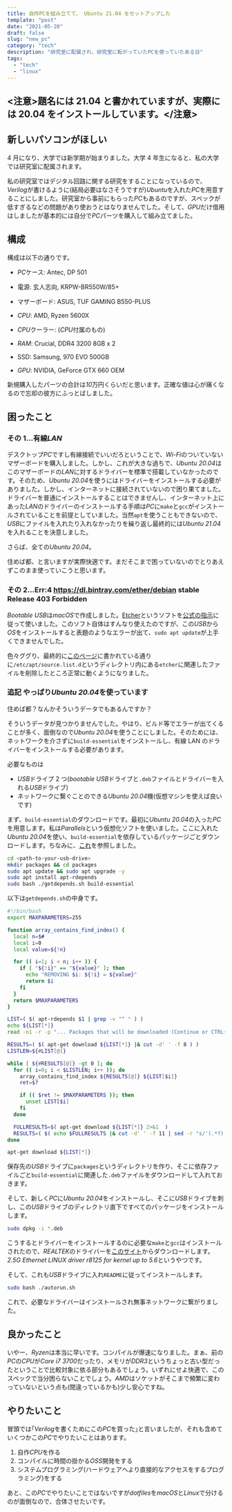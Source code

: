 ```yaml
---
title: 自作PCを組み立てて、 Ubuntu 21.04 をセットアップした
template: "post"
date: "2021-05-20"
draft: false
slug: "new_pc"
category: "tech"
description: "研究室に配属され、研究室に転がっていたPCを使っていたある日"
tags:
  - "tech"
  - "linux"
---
```


## <注意>題名には 21.04 と書かれていますが、実際には 20.04 をインストールしています。</注意>

## 新しいパソコンがほしい

4 月になり、大学では新学期が始まりました。大学 4 年生になると、私の大学では研究室に配属されます。

私の研究室ではデジタル回路に関する研究をすることになっているので、*Verilog*が書けるように(結局必要はなさそうですが)*Ubuntu*を入れた*PC*を用意することにしました。研究室から事前にもらった*PC*もあるのですが、スペックが低すぎるなどの問題があり使おうとはなりませんでした。そして、*GPU*だけ借用はしましたが基本的には自分で*PC*パーツを購入して組み立てました。

## 構成

構成は以下の通りです。

- *PC*ケース: Antec, DP 501
- 電源: 玄人志向, KRPW-BR550W/85+
- マザーボード: ASUS, TUF GAMING B550-PLUS
- _CPU_: AMD, Ryzen 5600X
- *CPU*クーラー: (*CPU*付属のもの)

- _RAM_: Crucial, DDR4 3200 8GB x 2
- SSD: Samsung, 970 EVO 500GB

- _GPU_: NVIDIA, GeForce GTX 660 OEM

新規購入したパーツの合計は*10*万円くらいだと思います。正確な値は心が痛くなるので忘却の彼方にふっとばしました。

## 困ったこと

### その 1...有線*LAN*

デスクトップ*PC*ですし有線接続でいいだろということで、*Wi-Fi*のついていないマザーボードを購入しました。しかし、これが大きな過ちで、*Ubuntu 20.04*はこのマザーボードの*LAN*に対するドライバーを標準で搭載していなかったのです。そのため、*Ubuntu 20.04*を使うにはドライバーをインストールする必要がありました。しかし、インターネットに接続されていないので困り果てました。ドライバーを普通にインストールすることはできませんし、インターネット上にあった*LAN*のドライバーのインストールする手順は*PC*に`make`と`gcc`がインストールされていることを前提としていました。当然`apt`を使うこともできないので、*USB*にファイルを入れたり入れなかったりを繰り返し最終的には*Ubuntu 21.04*を入れることを決意しました。

さらば、全ての*Ubuntu 20.04*。

住めば都、と言いますが実際快適です。まだそこまで困っていないのでとりあえずこのまま使っていこうと思います。

### その 2...Err:4 <https://dl.bintray.com/ether/debian> stable Release 403 Forbidden

*Bootable USB*は*macOS*で作成しました。[Etcher](https://www.balena.io/etcher/)というソフトを[公式の指示](https://ubuntu.com/tutorials/create-a-usb-stick-on-macos#1-overview)に従って使いました。このソフト自体はすんなり使えたのですが、この*USB*から*OS*をインストールすると表題のようなエラーが出て、`sudo apt update`が上手くできませんでした。

色々ググり、最終的に[このページ](https://askubuntu.com/questions/1213220/err4-https-dl-bintray-com-etcher-debian-stable-release-403-forbidden)に書かれている通りに`/etc/apt/source.list.d`というディレクトリ内にある`etcher`に関連したファイルを削除したところ正常に動くようになりました。

### 追記 やっぱり*Ubuntu 20.04*を使っています

住めば都？なんかそういうデータでもあるんですか？

そういうデータが見つかりませんでした。やはり、ビルド等でエラーが出てくることが多く、面倒なので*Ubuntu 20.04*を使うことにしました。そのためには、ネットワークを介さずに`build-essential`をインストールし、有線 LAN のドライバーをインストールする必要があります。

必要なものは

- *USB*ドライブ 2 つ(*bootable USB*ドライブと`.deb`ファイルとドライバーを入れる*USB*ドライブ)
- ネットワークに繋ぐことのできる*Ubuntu 20.04*機(仮想マシンを使えば良いです)

まず、`build-essential`のダウンロードです。最初に*Ubuntu 20.04*の入った*PC*を用意します。私は*Parallels*という仮想化ソフトを使いました。ここに入れた*Ubuntu 20.04*を使い、`build-essential`を依存しているパッケージごとダウンロードします。ちなみに、[これ](https://superuser.com/questions/1112525/ignore-apt-get-download-errors)を参照しました。

```sh
cd <path-to-your-usb-drive>
mkdir packages && cd packages
sudo apt update && sudo apt upgrade -y
sudo apt install apt-rdepends
sudo bash ./getdepends.sh build-essential
```

以下は`getdepends.sh`の中身です。

```sh
#!/bin/bash
export MAXPARAMETERS=255

function array_contains_find_index() {
  local n=$#
  local i=0
  local value=${!n}

  for (( i=1; i < n; i++ )) {
    if [ "${!i}" == "${value}" ]; then
      echo "REMOVING $i: ${!i} = ${value}"
      return $i
    fi
  }
  return $MAXPARAMETERS
}

LIST=( $( apt-rdepends $1 | grep -v "^ " ) )
echo ${LIST[*]}
read -n1 -r -p "... Packages that will be downloaded (Continue or CTRL+C) ..."

RESULTS=( $( apt-get download ${LIST[*]} |& cut -d' ' -f 8 ) )
LISTLEN=${#LIST[@]}

while [ ${#RESULTS[@]} -gt 0 ]; do
  for (( i=0; i < $LISTLEN; i++ )); do
    array_contains_find_index ${RESULTS[@]} ${LIST[$i]}
    ret=$?

    if (( $ret != $MAXPARAMETERS )); then
      unset LIST[$i]
    fi
  done

  FULLRESULTS=$( apt-get download ${LIST[*]} 2>&1  )
  RESULTS=( $( echo $FULLRESULTS |& cut -d' ' -f 11 | sed -r "s/'(.*?):(.*$)/\1/g" ) )
done

apt-get download ${LIST[*]}
```

保存先の*USB*ドライブに`packages`というディレクトリを作り、そこに依存ファイルごと`build-essential`に関連した`.deb`ファイルをダウンロードして入れておきます。

そして、新しく*PC*に*Ubuntu 20.04*をインストールし、そこに*USB*ドライブを刺し、この*USB*ドライブのディレクトリ直下ですべてのパッケージをインストールします。

```sh
sudo dpkg -i *.deb
```

こうするとドライバーをインストールするのに必要な`make`と`gcc`はインストールされたので、*REALTEK*のドライバーを[このサイト](https://www.realtek.com/ja/component/zoo/category/network-interface-controllers-10-100-1000m-gigabit-ethernet-pci-express-software)からダウンロードします。*2.5G Ethernet LINUX driver r8125 for kernel up to 5.6*というやつです。

そして、これも*USB*ドライブに入れ`README`に従ってインストールします。

```sh
sudo bash ./autorun.sh
```

これで、必要なドライバーはインストールされ無事ネットワークに繋がりました。

## 良かったこと

いやー、*Ryzen*は本当に早いです。コンパイルが爆速になりました。まぁ、前の*PC*の*CPU*が*Core i7 3700*だったり、メモリが*DDR3*というちょっと古い型だったということで比較対象に依る部分もあるでしょう。いずれにせよ快適で、このスペックで当分困らないことでしょう。*AMD*はソケットがそこまで頻繁に変わっていないという点も(間違っているかも)少し安心ですね。

## やりたいこと

冒頭では｢*Verilog*を書くためにこの*PC*を買った｣と言いましたが、それも含めていくつかこの*PC*でやりたいことはあります。

1. 自作*CPU*を作る
2. コンパイルに時間の掛かる*OSS*開発をする
3. システムプログラミング(ハードウェアへより直接的なアクセスをするプログラミング)をする

あと、この*PC*でやりたいことではないですが*dotfiles*を*macOS*と*Linux*で分けるのが面倒なので、合体させたいです。
